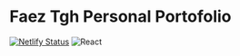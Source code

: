 # Faez Tgh Personal Portofolio
[![Netlify Status](https://api.netlify.com/api/v1/badges/2d426dd6-a4ee-4d3f-9a54-f71c259a633f/deploy-status)](https://app.netlify.com/sites/faeztgh/deploys)
![React](https://img.shields.io/badge/%20-React-blue)
